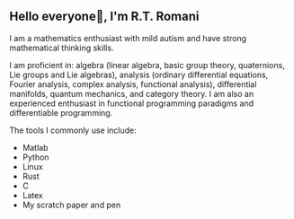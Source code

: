 ## Hello everyone👋, I'm R.T. Romani

I am a mathematics enthusiast with mild autism and have strong mathematical thinking skills.

I am proficient in: algebra (linear algebra, basic group theory, quaternions, Lie groups and Lie algebras), analysis (ordinary differential equations, Fourier analysis, complex analysis, functional analysis), differential manifolds, quantum mechanics, and category theory. I am also an experienced enthusiast in functional programming paradigms and differentiable programming.

The tools I commonly use include:

- Matlab
- Python
- Linux
- Rust
- C
- Latex
- My scratch paper and pen
